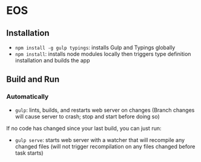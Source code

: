 # EOS

## Installation
* `npm install -g gulp typings`: installs Gulp and Typings globally
* `npm install`: installs node modules locally then triggers type definition
 installation and builds the app

## Build and Run
### Automatically
* `gulp`: lints, builds, and restarts web server on changes
    (Branch changes will cause server to crash; stop and start before doing so)

If no code has changed since your last build, you can just run:

* `gulp serve`: starts web server with a watcher that will recompile any changed files
    (will not trigger recompilation on any files changed before task starts)

